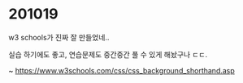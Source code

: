 # 201019

w3 schools가 진짜 잘 만들었네..

실습 하기에도 좋고, 연습문제도 중간중간 풀 수 있게 해놨구나 ㄷㄷ.


~ https://www.w3schools.com/css/css_background_shorthand.asp